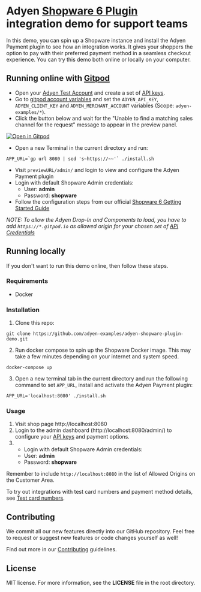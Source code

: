 # Adyen [Shopware 6 Plugin](https://docs.adyen.com/plugins/shopware-6) integration demo for support teams

In this demo, you can spin up a Shopware instance and install the Adyen Payment plugin to see how an integration works. It gives your shoppers the option to pay with their preferred payment method in a seamless checkout experience. You can try this demo both online or locally on your computer.

## Running online with [Gitpod](https://gitpod.io/)

* Open your [Adyen Test Account](https://ca-test.adyen.com/ca/ca/overview/default.shtml) and create a set of [API keys](https://docs.adyen.com/user-management/how-to-get-the-api-key).
* Go to [gitpod account variables](https://gitpod.io/variables) and set the `ADYEN_API_KEY`, `ADYEN_CLIENT_KEY` and `ADYEN_MERCHANT_ACCOUNT` variables (Scope: `adyen-examples/*`).
* Click the button below and wait for the "Unable to find a matching sales channel for the request" message to appear in the preview panel.

[![Open in Gitpod](https://gitpod.io/button/open-in-gitpod.svg)](https://gitpod.io/#https://github.com/adyen-examples/adyen-shopware-plugin-demo)
* Open a new Terminal in the current directory and run:

```
APP_URL=`gp url 8080 | sed 's~https://~~'` ./install.sh
```
* Visit `previewURL/admin/` and login to view and configure the Adyen Payment plugin
* Login with default Shopware Admin credentials: 
    * User: **admin**
    * Password: **shopware**
* Follow the configuration steps from our official [Shopware 6 Getting Started Guide](https://docs.adyen.com/plugins/shopware-6)

_NOTE: To allow the Adyen Drop-In and Components to load, you have to add `https://*.gitpod.io` as allowed origin for your chosen set of [API Credentials](https://ca-test.adyen.com/ca/ca/config/api_credentials_new.shtml)_


## Running locally

If you don't want to run this demo online, then follow these steps.

### Requirements

* Docker

### Installation

1. Clone this repo:

```
git clone https://github.com/adyen-examples/adyen-shopware-plugin-demo.git
```


2. Run docker compose to spin up the Shopware Docker image. This may take a few minutes depending on your internet and system speed.

```
docker-compose up
```

3. Open a new terminal tab in the current directory and run the following command to set `APP_URL`, install and activate the Adyen Payment plugin:

```
APP_URL='localhost:8080' ./install.sh
```

### Usage

1. Visit shop page http://localhost:8080
2. Login to the admin dashboard (http://localhost:8080/admin/) to configure your [API keys](https://docs.adyen.com/user-management/how-to-get-the-api-key) and payment options.
3. * Login with default Shopware Admin credentials: 
    * User: **admin**
    * Password: **shopware**

Remember to include `http://localhost:8080` in the list of Allowed Origins on the Customer Area.

To try out integrations with test card numbers and payment method details, see [Test card numbers](https://docs.adyen.com/development-resources/test-cards/test-card-numbers).

## Contributing

We commit all our new features directly into our GitHub repository. Feel free to request or suggest new features or code changes yourself as well!

Find out more in our [Contributing](https://github.com/adyen-examples/.github/blob/main/CONTRIBUTING.md) guidelines.

## License

MIT license. For more information, see the **LICENSE** file in the root directory.

